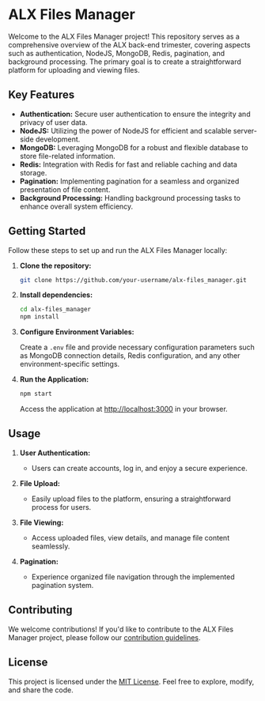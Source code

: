 # ALX Files Manager

Welcome to the ALX Files Manager project! This repository serves as a comprehensive overview of the ALX back-end trimester, covering aspects such as authentication, NodeJS, MongoDB, Redis, pagination, and background processing. The primary goal is to create a straightforward platform for uploading and viewing files.

## Key Features

- **Authentication:** Secure user authentication to ensure the integrity and privacy of user data.
- **NodeJS:** Utilizing the power of NodeJS for efficient and scalable server-side development.
- **MongoDB:** Leveraging MongoDB for a robust and flexible database to store file-related information.
- **Redis:** Integration with Redis for fast and reliable caching and data storage.
- **Pagination:** Implementing pagination for a seamless and organized presentation of file content.
- **Background Processing:** Handling background processing tasks to enhance overall system efficiency.

## Getting Started

Follow these steps to set up and run the ALX Files Manager locally:

1. **Clone the repository:**

    ```bash
    git clone https://github.com/your-username/alx-files_manager.git
    ```

2. **Install dependencies:**

    ```bash
    cd alx-files_manager
    npm install
    ```

3. **Configure Environment Variables:**

    Create a `.env` file and provide necessary configuration parameters such as MongoDB connection details, Redis configuration, and any other environment-specific settings.

4. **Run the Application:**

    ```bash
    npm start
    ```

    Access the application at [http://localhost:3000](http://localhost:3000) in your browser.

## Usage

1. **User Authentication:**
    - Users can create accounts, log in, and enjoy a secure experience.

2. **File Upload:**
    - Easily upload files to the platform, ensuring a straightforward process for users.

3. **File Viewing:**
    - Access uploaded files, view details, and manage file content seamlessly.

4. **Pagination:**
    - Experience organized file navigation through the implemented pagination system.

## Contributing

We welcome contributions! If you'd like to contribute to the ALX Files Manager project, please follow our [contribution guidelines](CONTRIBUTING.md).

## License

This project is licensed under the [MIT License](LICENSE). Feel free to explore, modify, and share the code.

